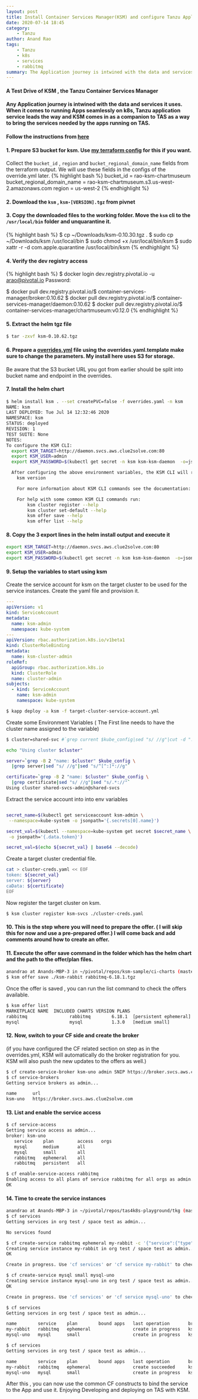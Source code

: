 ```yaml
---
layout: post
title: Install Container Services Manager(KSM) and configure Tanzu Application Service for K8s - marketplace
date: 2020-07-14 18:45
category: 
    - Tanzu
author: Anand Rao
tags: 
    - Tanzu
    - k8s
    - services
    - rabbitmq
summary: The Application journey is intwined with the data and services it uses. When it comes to running Apps seamlessly on k8s, Tanzu application service leads the way and KSM comes in as a companion to TAS as a way to bring the services needed by the apps running on TAS. 
---
```

#### A Test Drive of KSM ,  the Tanzu Container Services Manager
#### Any Application journey is intwined with the data and services it uses. When it comes to running Apps seamlessly on k8s, Tanzu application service leads the way and KSM comes in as a companion to TAS as a way to bring the services needed by the apps running on TAS.
#### Follow the instructions from  [here](http://docs-pcf-staging.cfapps.io/ksm/0-n/installing-helm.html)

#### 1. Prepare S3 bucket for ksm. Use [my terraform config](https://github.com/honnuanand/s3-terraform) for this if you want. 
Collect the `bucket_id` , `region` and `bucket_regional_domain_name` fields from the terraform output. We will use these fields in the configs of the override.yml later. 
{% highlight bash  %}
bucket_id = rao-ksm-chartmuseum
bucket_regional_domain_name = rao-ksm-chartmuseum.s3.us-west-2.amazonaws.com
region = us-west-2
{% endhighlight %}

#### 2. Download the `ksm` , `ksm-[VERSION].tgz` from pivnet
#### 3. Copy the downloaded files to the working folder. Move the `ksm` cli to the `/usr/local/bin` folder and unquarantine it. 
{% highlight bash  %}
$ cp ~/Downloads/ksm-0.10.30.tgz .
$ sudo cp ~/Downloads/ksm /usr/local/bin
$ sudo chmod +x /usr/local/bin/ksm
$ sudo xattr -r -d com.apple.quarantine /usr/local/bin/ksm
{% endhighlight %}

#### 4. Verify the dev registry access 
{% highlight bash %}
$ docker login dev.registry.pivotal.io -u arao@pivotal.io
Password:

$ docker pull dev.registry.pivotal.io/$ container-services-manager/broker:0.10.62
$ docker pull dev.registry.pivotal.io/$ container-services-manager/daemon:0.10.62
$ docker pull dev.registry.pivotal.io/$ container-services-manager/chartmuseum:v0.12.0
{% endhighlight %}


#### 5. Extract the helm tgz file 
```bash
$ tar -zxvf ksm-0.10.62.tgz
```

#### 6. Prepare a [overrides.yml](https://gist.github.com/honnuanand/0eff87527be19d692eb9f121ef4c96a7) file using the overrides.yaml.template make sure to change the parameters. My install here uses S3 for storage. 
Be aware that the S3 bucket URL you got from earlier should be split into bucket name and endpoint in the overrides.  

#### 7. Install the helm chart 
```bash
$ helm install ksm . --set createPVC=false -f overrides.yaml -n ksm
NAME: ksm
LAST DEPLOYED: Tue Jul 14 12:32:46 2020
NAMESPACE: ksm
STATUS: deployed
REVISION: 1
TEST SUITE: None
NOTES:
To configure the KSM CLI:
  export KSM_TARGET=http://daemon.svcs.aws.clue2solve.com:80
  export KSM_USER=admin
  export KSM_PASSWORD=$(kubectl get secret -n ksm ksm-ksm-daemon  -o=jsonpath='{@.data.SECURITY_USER_PASSWORD}' | base64 --decode)

  After configuring the above environment variables, the KSM CLI will report client and server versions:
    ksm version

    For more information about KSM CLI commands see the documentation: https://docs.pivotal.io/ksm/using.html

    For help with some common KSM CLI commands run:
        ksm cluster register --help
        ksm cluster set-default --help
        ksm offer save --help
        ksm offer list --help
```

#### 8. Copy the 3 export lines in the helm install output and execute it 
```bash
export KSM_TARGET=http://daemon.svcs.aws.clue2solve.com:80
export KSM_USER=admin
export KSM_PASSWORD=$(kubectl get secret -n ksm ksm-ksm-daemon  -o=jsonpath='{@.data.SECURITY_USER_PASSWORD}' | base64 --decode)
```




#### 9. Setup the variables to start using ksm 

Create the service account for ksm on the target cluster to be used for the service instances. Create the yaml file and provision it. 
```yaml
---
apiVersion: v1
kind: ServiceAccount
metadata:
  name: ksm-admin
  namespace: kube-system
---
apiVersion: rbac.authorization.k8s.io/v1beta1
kind: ClusterRoleBinding
metadata:
  name: ksm-cluster-admin
roleRef:
  apiGroup: rbac.authorization.k8s.io
  kind: ClusterRole
  name: cluster-admin
subjects:
  - kind: ServiceAccount
    name: ksm-admin
    namespace: kube-system
```

```bash
$ kapp deploy -a ksm -f target-cluster-service-account.yml
```

Create some Environment Variables 
( The First line needs to have the cluster name assigned to the variable)

```bash
$ cluster=shared-svc #`grep current $kube_config|sed "s/ //g"|cut -d ":" -f 2`

echo "Using cluster $cluster"

server=`grep -B 2 "name: $cluster" $kube_config \
  |grep server|sed "s/ //g"|sed "s/^[^:]*://g"`

certificate=`grep -B 2 "name: $cluster" $kube_config \
  |grep certificate|sed "s/ //g"|sed "s/.*://"`
Using cluster shared-svcs-admin@shared-svcs

```


Extract the service account into into env variables 
```bash

secret_name=$(kubectl get serviceaccount ksm-admin \
 --namespace=kube-system -o jsonpath='{.secrets[0].name}')

secret_val=$(kubectl --namespace=kube-system get secret $secret_name \
 -o jsonpath='{.data.token}')

secret_val=$(echo ${secret_val} | base64 --decode)
```


Create a target cluster credential file. 
```bash
cat > cluster-creds.yaml << EOF
token: ${secret_val}
server: ${server}
caData: ${certificate}
EOF
```

Now register the target cluster on ksm. 
```bash
$ ksm cluster register ksm-svcs ./cluster-creds.yaml
```
#### 10. This is the step where you will need to prepare the offer.  ( I will skip this for now and use a pre-prepared offer.) I will come back and add comments around how to create an offer. 

#### 11. Execute the offer save command in the folder which has the helm chart and the path to the offer/plan files. 
```bash
anandrao at Anands-MBP-3 in ~/pivotal/repos/ksm-sample/ci-charts (master)
$ ksm offer save ./ksm-rabbit rabbitmq-6.18.1.tgz
```
Once the offer is saved ,  you can run the list command to check the offers available.
```bash
$ ksm offer list
MARKETPLACE NAME  INCLUDED CHARTS VERSION PLANS
rabbitmq                rabbitmq        6.18.1  [persistent ephemeral]
mysql                   mysql           1.3.0   [medium small]
```

#### 12. Now,  switch to your CF  side and create  the broker 
(if you have configured the CF related section on step as in the overrides.yml, KSM will automatically do the broker registration for you. KSM will also push the new updates to the offers as well.)
```bash
$ cf create-service-broker ksm-uno admin SNIP https://broker.svcs.aws.clue2solve.com
$ cf service-brokers
Getting service brokers as admin...

name      url
ksm-uno   https://broker.svcs.aws.clue2solve.com
```
#### 13. List and enable the service access 
```bash
$ cf service-access
Getting service access as admin...
broker: ksm-uno
   service    plan         access   orgs
   mysql      medium       all
   mysql      small        all
   rabbitmq   ephemeral    all
   rabbitmq   persistent   all

$ cf enable-service-access rabbitmq
Enabling access to all plans of service rabbitmq for all orgs as admin...
OK

```

#### 14. Time to create the service instances 
```bash
anandrao at Anands-MBP-3 in ~/pivotal/repos/tas4k8s-playground/tkg (master●)
$ cf services
Getting services in org test / space test as admin...

No services found

$ cf create-service rabbitmq ephemeral my-rabbit -c '{"service":{"type":"LoadBalancer"}}'
Creating service instance my-rabbit in org test / space test as admin...
OK

Create in progress. Use 'cf services' or 'cf service my-rabbit' to check operation status.

$ cf create-service mysql small mysql-uno
Creating service instance mysql-uno in org test / space test as admin...
OK

Create in progress. Use 'cf services' or 'cf service mysql-uno' to check operation status.

$ cf services
Getting services in org test / space test as admin...

name        service    plan        bound apps   last operation       broker    upgrade available
my-rabbit   rabbitmq   ephemeral                create in progress   ksm-uno   no
mysql-uno   mysql      small                    create in progress   ksm-uno   no

$ cf services
Getting services in org test / space test as admin...

name        service    plan        bound apps   last operation       broker    upgrade available
my-rabbit   rabbitmq   ephemeral                create succeeded     ksm-uno   no
mysql-uno   mysql      small                    create in progress   ksm-uno   no
```

After this ,  you can now  use the common CF constructs to bind the service to the App and use it.  Enjoying Developing and deploying on TAS with KSM. 